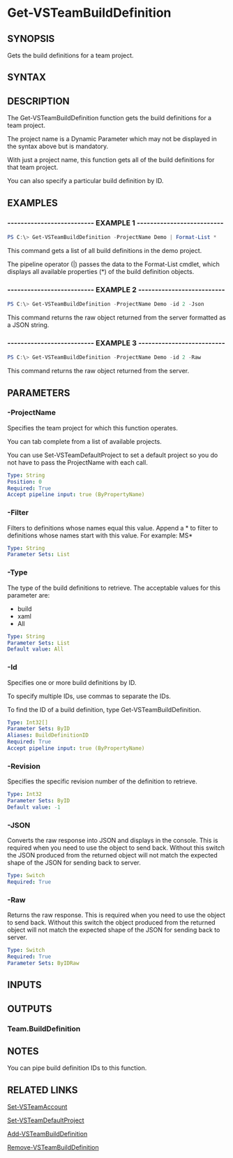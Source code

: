 


# Get-VSTeamBuildDefinition

## SYNOPSIS

Gets the build definitions for a team project.

## SYNTAX

## DESCRIPTION

The Get-VSTeamBuildDefinition function gets the build definitions for a team project.

The project name is a Dynamic Parameter which may not be displayed in the syntax above but is mandatory.

With just a project name, this function gets all of the build definitions for that team project.

You can also specify a particular build definition by ID.

## EXAMPLES

### -------------------------- EXAMPLE 1 --------------------------

```PowerShell
PS C:\> Get-VSTeamBuildDefinition -ProjectName Demo | Format-List *
```

This command gets a list of all build definitions in the demo project.

The pipeline operator (|) passes the data to the Format-List cmdlet, which displays all available properties (*) of the build definition objects.

### -------------------------- EXAMPLE 2 --------------------------

```PowerShell
PS C:\> Get-VSTeamBuildDefinition -ProjectName Demo -id 2 -Json
```

This command returns the raw object returned from the server formatted as a JSON string.

### -------------------------- EXAMPLE 3 --------------------------

```PowerShell
PS C:\> Get-VSTeamBuildDefinition -ProjectName Demo -id 2 -Raw
```

This command returns the raw object returned from the server.

## PARAMETERS

### -ProjectName

Specifies the team project for which this function operates.

You can tab complete from a list of available projects.

You can use Set-VSTeamDefaultProject to set a default project so
you do not have to pass the ProjectName with each call.

```yaml
Type: String
Position: 0
Required: True
Accept pipeline input: true (ByPropertyName)
```

### -Filter

Filters to definitions whose names equal this value. Append a * to filter to definitions whose names start with this value.
For example: MS*

```yaml
Type: String
Parameter Sets: List
```

### -Type

The type of the build definitions to retrieve. The acceptable values for this parameter are:

- build
- xaml
- All

```yaml
Type: String
Parameter Sets: List
Default value: All
```

### -Id

Specifies one or more build definitions by ID.

To specify multiple IDs, use commas to separate the IDs.

To find the ID of a build definition, type Get-VSTeamBuildDefinition.

```yaml
Type: Int32[]
Parameter Sets: ByID
Aliases: BuildDefinitionID
Required: True
Accept pipeline input: true (ByPropertyName)
```

### -Revision

Specifies the specific revision number of the definition to retrieve.

```yaml
Type: Int32
Parameter Sets: ByID
Default value: -1
```

### -JSON

Converts the raw response into JSON and displays in the console. This is required when you need to use the object to send back.  Without this switch the JSON produced from the returned object will not match the expected shape of the JSON for sending back to server.

```yaml
Type: Switch
Required: True
```

### -Raw

Returns the raw response. This is required when you need to use the object to send back.  Without this switch the object produced from the returned object will not match the expected shape of the JSON for sending back to server.

```yaml
Type: Switch
Required: True
Parameter Sets: ByIDRaw
```

## INPUTS

## OUTPUTS

### Team.BuildDefinition

## NOTES

You can pipe build definition IDs to this function.

## RELATED LINKS

[Set-VSTeamAccount](Set-VSTeamAccount.md)

[Set-VSTeamDefaultProject](Set-VSTeamDefaultProject.md)

[Add-VSTeamBuildDefinition](Add-VSTeamBuildDefinition.md)

[Remove-VSTeamBuildDefinition](Remove-VSTeamBuildDefinition.md)


